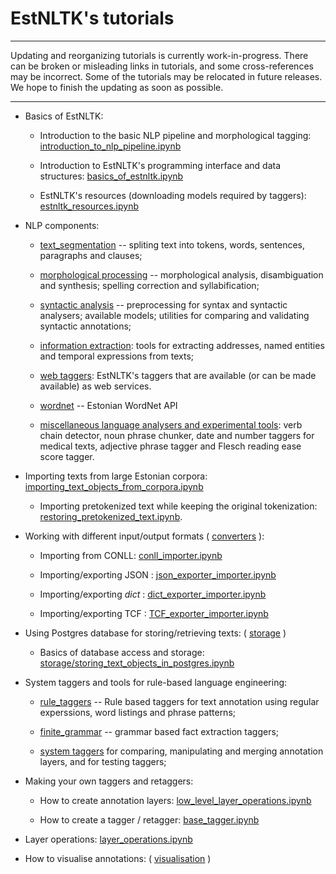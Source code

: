 # EstNLTK's tutorials 

---

Updating and reorganizing tutorials is currently work-in-progress. There can be broken or misleading links in tutorials, and some cross-references may be incorrect. Some of the tutorials may be relocated in future releases. We hope to finish the updating as soon as possible. 

---


* Basics of EstNLTK:
    * Introduction to the basic NLP pipeline and morphological tagging:  [introduction_to_nlp_pipeline.ipynb](nlp_pipeline/introduction_to_nlp_pipeline.ipynb)

    * Introduction to EstNLTK's programming interface and data structures: [basics_of_estnltk.ipynb](basics_of_estnltk.ipynb)
     
    * EstNLTK's resources (downloading models required by taggers): [estnltk_resources.ipynb](estnltk_resources.ipynb) 

* NLP components:
    
    * [text_segmentation](nlp_pipeline/A_text_segmentation) -- spliting text into tokens, words, sentences, paragraphs and clauses;
    
    * [morphological processing](nlp_pipeline/B_morphology) -- morphological analysis, disambiguation and synthesis; spelling correction and syllabification;

    * [syntactic analysis](nlp_pipeline/C_syntax) -- preprocessing for syntax and syntactic analysers; available models; utilities for comparing and validating syntactic annotations;

    * [information extraction](nlp_pipeline/D_information_extraction): tools for extracting addresses, named entities and temporal expressions from texts;
   
    * [web taggers](taggers/web_taggers/web_taggers.ipynb): EstNLTK's taggers that are available (or can be made available) as web services.

    * [wordnet](wordnet) -- Estonian WordNet API

    * [miscellaneous language analysers and experimental tools](nlp_pipeline/E_miscellaneous): verb chain detector, noun phrase chunker, date and number taggers for medical texts,  adjective phrase tagger and Flesch reading ease score tagger.
  
* Importing texts from large Estonian corpora: [importing_text_objects_from_corpora.ipynb](corpus_processing/importing_text_objects_from_corpora.ipynb)
    
    * Importing pretokenized text while keeping the original tokenization: [restoring_pretokenized_text.ipynb](corpus_processing/restoring_pretokenized_text.ipynb).

* Working with different input/output formats ( [converters](converters) ):

    * Importing from CONLL: [conll_importer.ipynb](converters/conll_importer.ipynb)
    
    * Importing/exporting JSON : [json_exporter_importer.ipynb](converters/json_exporter_importer.ipynb)

    * Importing/exporting _dict_ : [dict_exporter_importer.ipynb](converters/dict_exporter_importer.ipynb)
 
    * Importing/exporting TCF : [TCF_exporter_importer.ipynb](converters/TCF_exporter_importer.ipynb) 

* Using Postgres database for storing/retrieving texts: ( [storage](storage) )

    * Basics of database access and storage: [storage/storing_text_objects_in_postgres.ipynb](storage/storing_text_objects_in_postgres.ipynb)

* System taggers and tools for rule-based language engineering:

    * [rule_taggers](taggers/rule_taggers) -- Rule based taggers for text annotation using regular experssions, word listings and phrase patterns;

    * [finite_grammar](taggers/finite_grammar) -- grammar based fact extraction taggers;

    * [system taggers](taggers/system) for comparing, manipulating and merging annotation layers, and for testing taggers;

* Making your own taggers and retaggers:

    * How to create annotation layers: [low_level_layer_operations.ipynb](system/low_level_layer_operations.ipynb)
    
    * How to create a tagger / retagger: [base_tagger.ipynb](taggers/base_tagger.ipynb)

* Layer operations: [layer_operations.ipynb](system/layer_operations.ipynb)

* How to visualise annotations: ( [visualisation](visualisation) )